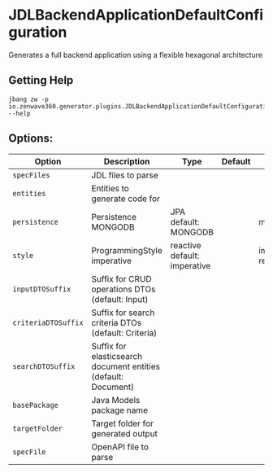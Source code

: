 # JDLBackendApplicationDefaultConfiguration

Generates a full backend application using a flexible hexagonal architecture

## Getting Help

```shell
jbang zw -p io.zenwave360.generator.plugins.JDLBackendApplicationDefaultConfiguration --help
```

## Options:

| **Option** | **Description** | **Type** | **Default** | **Values** |
|------------|-----------------|----------|-------------|------------|
| `specFiles` | JDL files to parse |  |   |
| `entities` | Entities to generate code for |  |   |
| `persistence` | Persistence MONGODB|JPA default: MONGODB |  | mongodb  |
| `style` | ProgrammingStyle imperative|reactive default: imperative |  | imperative, reactive  |
| `inputDTOSuffix` | Suffix for CRUD operations DTOs (default: Input) |  |   |
| `criteriaDTOSuffix` | Suffix for search criteria DTOs (default: Criteria) |  |   |
| `searchDTOSuffix` | Suffix for elasticsearch document entities (default: Document) |  |   |
| `basePackage` | Java Models package name |  |   |
| `targetFolder` | Target folder for generated output |  |   |
| `specFile` | OpenAPI file to parse |  |   |
